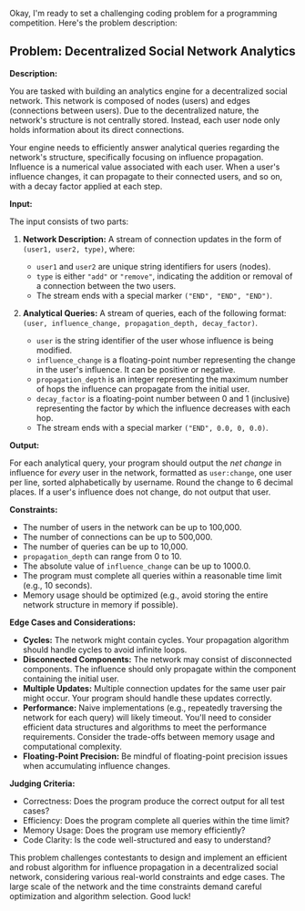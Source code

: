 Okay, I'm ready to set a challenging coding problem for a programming competition. Here's the problem description:

## Problem: Decentralized Social Network Analytics

**Description:**

You are tasked with building an analytics engine for a decentralized social network. This network is composed of nodes (users) and edges (connections between users).  Due to the decentralized nature, the network's structure is not centrally stored. Instead, each user node only holds information about its direct connections.

Your engine needs to efficiently answer analytical queries regarding the network's structure, specifically focusing on influence propagation.  Influence is a numerical value associated with each user.  When a user's influence changes, it can propagate to their connected users, and so on, with a decay factor applied at each step.

**Input:**

The input consists of two parts:

1.  **Network Description:** A stream of connection updates in the form of `(user1, user2, type)`, where:
    *   `user1` and `user2` are unique string identifiers for users (nodes).
    *   `type` is either `"add"` or `"remove"`, indicating the addition or removal of a connection between the two users.
    *   The stream ends with a special marker `("END", "END", "END")`.

2.  **Analytical Queries:** A stream of queries, each of the following format: `(user, influence_change, propagation_depth, decay_factor)`.
    *   `user` is the string identifier of the user whose influence is being modified.
    *   `influence_change` is a floating-point number representing the change in the user's influence. It can be positive or negative.
    *   `propagation_depth` is an integer representing the maximum number of hops the influence can propagate from the initial user.
    *   `decay_factor` is a floating-point number between 0 and 1 (inclusive) representing the factor by which the influence decreases with each hop.
    *   The stream ends with a special marker `("END", 0.0, 0, 0.0)`.

**Output:**

For each analytical query, your program should output the *net change* in influence for *every* user in the network, formatted as `user:change`, one user per line, sorted alphabetically by username. Round the change to 6 decimal places. If a user's influence does not change, do not output that user.

**Constraints:**

*   The number of users in the network can be up to 100,000.
*   The number of connections can be up to 500,000.
*   The number of queries can be up to 10,000.
*   `propagation_depth` can range from 0 to 10.
*   The absolute value of `influence_change` can be up to 1000.0.
*   The program must complete all queries within a reasonable time limit (e.g., 10 seconds).
*   Memory usage should be optimized (e.g., avoid storing the entire network structure in memory if possible).

**Edge Cases and Considerations:**

*   **Cycles:** The network might contain cycles. Your propagation algorithm should handle cycles to avoid infinite loops.
*   **Disconnected Components:** The network may consist of disconnected components.  The influence should only propagate within the component containing the initial user.
*   **Multiple Updates:** Multiple connection updates for the same user pair might occur. Your program should handle these updates correctly.
*   **Performance:**  Naive implementations (e.g., repeatedly traversing the network for each query) will likely timeout. You'll need to consider efficient data structures and algorithms to meet the performance requirements. Consider the trade-offs between memory usage and computational complexity.
*   **Floating-Point Precision:** Be mindful of floating-point precision issues when accumulating influence changes.

**Judging Criteria:**

*   Correctness: Does the program produce the correct output for all test cases?
*   Efficiency: Does the program complete all queries within the time limit?
*   Memory Usage: Does the program use memory efficiently?
*   Code Clarity: Is the code well-structured and easy to understand?

This problem challenges contestants to design and implement an efficient and robust algorithm for influence propagation in a decentralized social network, considering various real-world constraints and edge cases.  The large scale of the network and the time constraints demand careful optimization and algorithm selection. Good luck!
